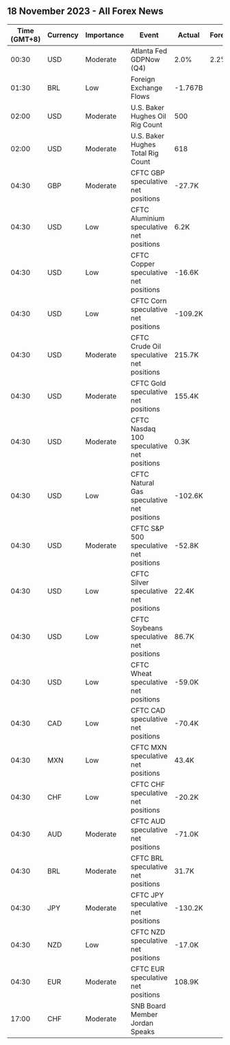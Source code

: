 ## 18 November 2023 - All Forex News

| Time (GMT+8) | Currency | Importance | Event | Actual | Forecast | Previous |
|------|----------|------------|-------|--------|----------|----------|
| 00:30 | USD | Moderate | Atlanta Fed GDPNow (Q4) | 2.0% | 2.2% | 2.2% |
| 01:30 | BRL | Low | Foreign Exchange Flows | -1.767B |  | 0.286B |
| 02:00 | USD | Moderate | U.S. Baker Hughes Oil Rig Count | 500 |  | 494 |
| 02:00 | USD | Moderate | U.S. Baker Hughes Total Rig Count | 618 |  | 616 |
| 04:30 | GBP | Moderate | CFTC GBP speculative net positions | -27.7K |  | -16.3K |
| 04:30 | USD | Low | CFTC Aluminium speculative net positions | 6.2K |  | 6.1K |
| 04:30 | USD | Low | CFTC Copper speculative net positions | -16.6K |  | -10.3K |
| 04:30 | USD | Low | CFTC Corn speculative net positions | -109.2K |  | -106.0K |
| 04:30 | USD | Moderate | CFTC Crude Oil speculative net positions | 215.7K |  | 236.0K |
| 04:30 | USD | Moderate | CFTC Gold speculative net positions | 155.4K |  | 166.2K |
| 04:30 | USD | Moderate | CFTC Nasdaq 100 speculative net positions | 0.3K |  | 16.3K |
| 04:30 | USD | Low | CFTC Natural Gas speculative net positions | -102.6K |  | -70.0K |
| 04:30 | USD | Moderate | CFTC S&P 500 speculative net positions | -52.8K |  | -53.4K |
| 04:30 | USD | Low | CFTC Silver speculative net positions | 22.4K |  | 18.3K |
| 04:30 | USD | Low | CFTC Soybeans speculative net positions | 86.7K |  | 63.6K |
| 04:30 | USD | Low | CFTC Wheat speculative net positions | -59.0K |  | -59.6K |
| 04:30 | CAD | Low | CFTC CAD speculative net positions | -70.4K |  | -67.7K |
| 04:30 | MXN | Low | CFTC MXN speculative net positions | 43.4K |  | 36.7K |
| 04:30 | CHF | Low | CFTC CHF speculative net positions | -20.2K |  | -17.6K |
| 04:30 | AUD | Moderate | CFTC AUD speculative net positions | -71.0K |  | -65.6K |
| 04:30 | BRL | Moderate | CFTC BRL speculative net positions | 31.7K |  | 26.6K |
| 04:30 | JPY | Moderate | CFTC JPY speculative net positions | -130.2K |  | -104.0K |
| 04:30 | NZD | Low | CFTC NZD speculative net positions | -17.0K |  | -14.9K |
| 04:30 | EUR | Moderate | CFTC EUR speculative net positions | 108.9K |  | 89.1K |
| 17:00 | CHF | Moderate | SNB Board Member Jordan Speaks |  |  |  |
